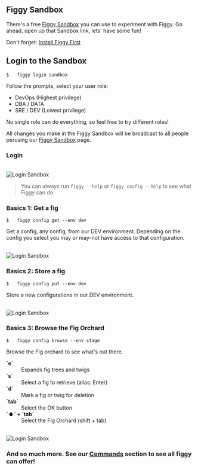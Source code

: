 
## Figgy Sandbox

There's a free <a href="https://www.figgy.dev/tabs/sandbox/" target="_blank">Figgy Sandbox</a> you can use to 
experiment with Figgy. Go ahead, open up that Sandbox link, lets' have some fun!

Don't forget: [Install Figgy First](/getting-started/install.html)

## Login to the Sandbox
    $   figgy login sandbox

Follow the prompts, select your user role:

- DevOps (Highest privilege)
- DBA / DATA
- SRE / DEV (Lowest privilege)

No single role can do everything, so feel free to try different roles! 

All changes you make in the Figgy Sandbox will be broadcast to all people perusing our 
<a href="https://www.figgy.dev/tabs/sandbox/" target="_blank">Figgy Sandbox</a> page.
 
 
### Login 
 
<br/><img src="/images/gifs/login-sandbox.gif" alt="Login Sandbox" class="gif"><br/>

> You can always run `figgy --help` or `figgy config --help` to see what Figgy can do

### Basics 1: Get a fig
    $   figgy config get --env dev

Get a config, any config, from our DEV environment. Depending on the config you select you may or may-not have access
to that configuration. 

<br/><img src="/images/gifs/get.gif" alt="Login Sandbox" class="gif"><br/>


### Basics 2: Store a fig
    $   figgy config put --env dev
    
Store a new configurations in our DEV environment. 
    
<br/><img src="/images/gifs/put.gif" alt="Login Sandbox" class="gif"><br/>


### Basics 3: Browse the Fig Orchard
    $   figgy config browse --env stage    

Browse the Fig orchard to see what's out there. 

<dl>
<dt><b>`e`</b></dt>
<dd>Expands fig trees and twigs</dd>
<dt><b>`s`</b></dt>
<dd>Select a fig to retrieve (alias: Enter)</dd>
<dt><b>`d`</b></dt>
<dd>Mark a fig or twig for deletion</dd>
<dt><b>`tab`</b></dt>
<dd>Select the OK button</dd>
<dt><b>`⬆` + `tab`</b></dt>
<dd>Select the Fig Orchard (shift + tab)</dd>
</dl>

<br/><img src="/images/gifs/browse.gif" alt="Login Sandbox" class="gif"><br/>


### And so much more. See our [Commands](/commands/) section to see all figgy can offer!
